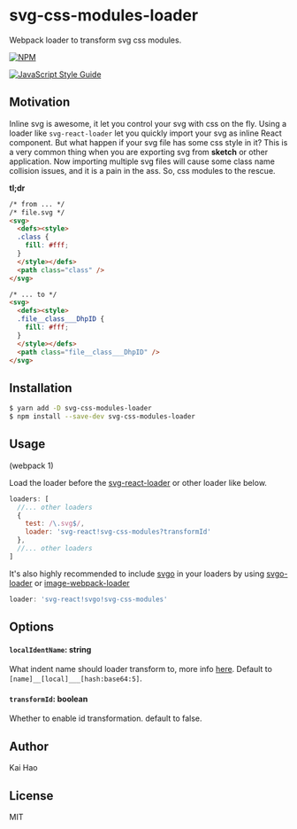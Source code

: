 # svg-css-modules-loader
Webpack loader to transform svg css modules.

[![NPM](https://nodei.co/npm/svg-css-modules-loader.png?downloads=true&stars=true)](https://nodei.co/npm/svg-css-modules-loader/)

[![JavaScript Style Guide](https://cdn.rawgit.com/feross/standard/master/badge.svg)](https://github.com/feross/standard)

## Motivation
Inline svg is awesome, it let you control your svg with css on the fly. Using a loader like `svg-react-loader` let you quickly import your svg as inline React component. But what happen if your svg file has some css style in it? This is a very common thing when you are exporting svg from **sketch** or other application. Now importing multiple svg files will cause some class name collision issues, and it is a pain in the ass. So, css modules to the rescue.

**tl;dr**
```html
/* from ... */
/* file.svg */
<svg>
  <defs><style>
  .class {
    fill: #fff;
  }
  </style></defs>
  <path class="class" />
</svg>

/* ... to */
<svg>
  <defs><style>
  .file__class___DhpID {
    fill: #fff;
  }
  </style></defs>
  <path class="file__class___DhpID" />
</svg>
```

## Installation
```bash
$ yarn add -D svg-css-modules-loader
$ npm install --save-dev svg-css-modules-loader
```

## Usage
(webpack 1)

Load the loader before the [svg-react-loader](https://github.com/jhamlet/svg-react-loader) or other loader like below.
```js
loaders: [
  //... other loaders
  {
    test: /\.svg$/,
    loader: 'svg-react!svg-css-modules?transformId'
  },
  //... other loaders
]
```

It's also highly recommended to include [svgo](https://github.com/svg/svgo) in your loaders by using [svgo-loader](https://github.com/rpominov/svgo-loader) or [image-webpack-loader](https://github.com/tcoopman/image-webpack-loader)

```js
loader: 'svg-react!svgo!svg-css-modules'
```

## Options

#### `localIdentName`: string

What indent name should loader transform to, more info [here](https://github.com/webpack/loader-utils#interpolatename). Default to `[name]__[local]___[hash:base64:5]`.

#### `transformId`: boolean

Whether to enable id transformation. default to false.

## Author

Kai Hao

## License

MIT
